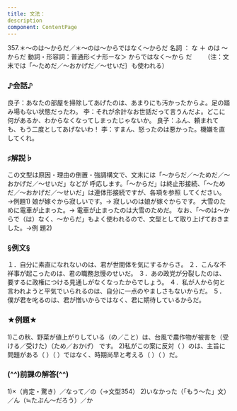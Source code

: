```yaml
---
title: 文法：
description
component: ContentPage
---
```



357.＊～のは～からだ／＊～のは～からではなく～からだ
名詞 ： な ＋ のは ～ からだ
動詞・形容詞：普通形＜ナ形ーな＞ からではなく～から
だ      
（注：文末では「～ためだ／～おかげだ／～せいだ｝も使われる）  
### ♪会話♪
良子：あなたの部屋を掃除してあげたのは、あまりにも汚かったからよ。足の踏み場もない状態だったわ。
李：それが余計なお世話だって言うんだよ。どこに何があるか、わからなくなってしまったじゃないか。 良子：ふん、頼まれても、もう二度としてあげないわ！
李：すまん、怒ったのは悪かった。機嫌を直してくれ。
### ♯解説♭
この文型は原因・理由の倒置・強調構文で、文末には「～からだ／～ためだ／～おかげだ／～せいだ」などが 呼応します。「～からだ」は終止形接続、「～ためだ／～おかげだ／～せいだ」は連体形接続ですが、各項を参照 してください。→例題1)
娘が嫁ぐから寂しいです。→ 寂しいのは娘が嫁ぐからです。 大雪のために電車が止まった。→ 電車が止まったのは大雪のためだ。
なお、「～のは～からで（は）なく、～からだ」もよく使われるので、文型として取り上げておきました。→例
題2)
### §例文§
１．自分に素直になれないのは、君が世間体を気にするからさ。
２．こんな不祥事が起こったのは、君の職務怠慢のせいだ。
３．あの政党が分裂したのは、要するに政権につける見通しがなくなったからでしょう。
４．私が人から何と言われようと平気でいられるのは、自分に一点のやましさもないからだ。
５．僕が君を叱るのは、君が憎いからではなく、君に期待しているからだ。
### ★例題★
1)この秋、野菜が値上がりしている（の／こと）は、台風で農作物が被害を（受ける／受けた）（ため／おかげ）
です。
2)私がこの案に反対（ ）のは、主旨に問題がある（ ）（ ）ではなく、時期尚早と考える（ ）（ ）だ。
### (^^)前課の解答(^^)
1)×（肯定・驚き）／なって／の（→文型354）
2)いなかった（「もう～た」文）／ん（≒たぶん～だろう）／か
